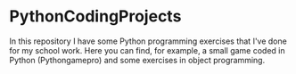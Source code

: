 # PythonCodingProjects

In this repository I have some Python programming exercises that I've done for my school work. 
Here you can find, for example, a small game coded in Python (Pythongamepro) and some exercises in object programming.
